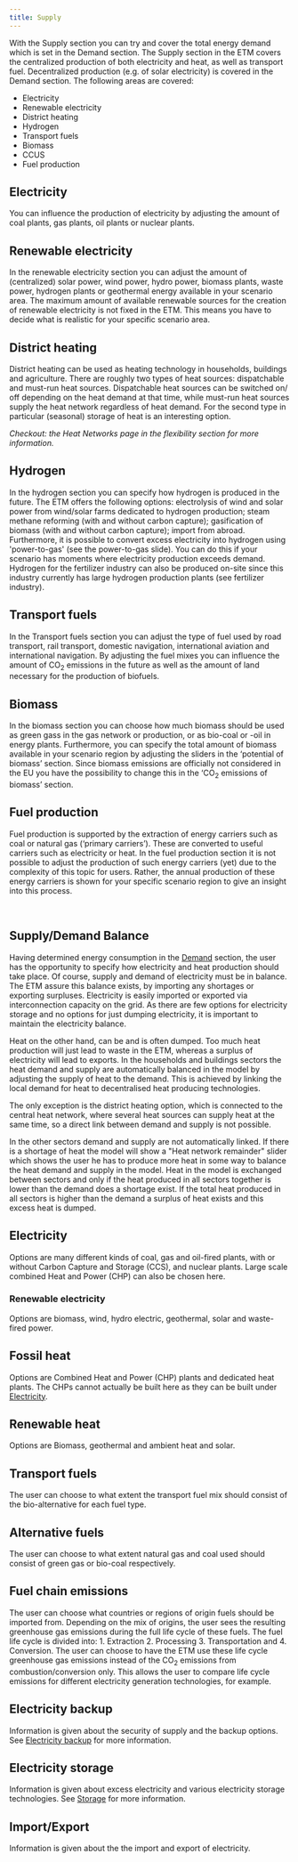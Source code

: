 ```yaml
---
title: Supply
---
```


With the Supply section you can try and cover the total energy demand which is set in the Demand section. The Supply section in the ETM covers the centralized production of both electricity and heat, as well as transport fuel. Decentralized production (e.g. of solar electricity) is covered in the Demand section. The following areas are covered:

-   Electricity
-	Renewable electricity
-	District heating
-	Hydrogen
-	Transport fuels
-	Biomass
-	CCUS
-	Fuel production

## Electricity
You can influence the production of electricity by adjusting the amount of coal plants, gas plants, oil plants or nuclear plants. 

## Renewable electricity
In the renewable electricity section you can adjust the amount of (centralized) solar power, wind power, hydro power, biomass plants, waste power, hydrogen plants or geothermal energy available in your scenario area. The maximum amount of available renewable sources for the creation of renewable electricity is not fixed in the ETM. This means you have to decide what is realistic for your specific scenario area. 

## District heating
District heating can be used as heating technology in households, buildings and agriculture. There are roughly two types of heat sources: dispatchable and must-run heat sources. Dispatchable heat sources can be switched on/ off depending on the heat demand at that time, while must-run heat sources supply the heat network regardless of heat demand. For the second type in particular (seasonal) storage of heat is an interesting option. 

_Checkout: the Heat Networks page in the flexibility section for more information._ 

## Hydrogen
In the hydrogen section you can specify how hydrogen is produced in the future. The ETM offers the following options: electrolysis of wind and solar power from wind/solar farms dedicated to hydrogen production; steam methane reforming (with and without carbon capture); gasification of biomass (with and without carbon capture); import from abroad. Furthermore, it is possible to convert excess electricity into hydrogen using 'power-to-gas' (see the power-to-gas slide). You can do this if your scenario has moments where electricity production exceeds demand. Hydrogen for the fertilizer industry can also be produced on-site since this industry currently has large hydrogen production plants (see fertilizer industry). 

## Transport fuels
In the Transport fuels section you can adjust the type of fuel used by road transport, rail transport, domestic navigation, international aviation and international navigation. By adjusting the fuel mixes you can influence the amount of CO<sub>2</sub> emissions in the future as well as the amount of land necessary for the production of biofuels. 

## Biomass
In the biomass section you can choose how much biomass should be used as green gass in the gas network or production, or as bio-coal or -oil in energy plants. Furthermore, you can specify the total amount of biomass available in your scenario region by adjusting the sliders in the ‘potential of biomass’ section. Since biomass emissions are officially not considered in the EU you have the possibility to change this in the ‘CO<sub>2</sub> emissions of biomass’ section.

## Fuel production
Fuel production is supported by the extraction of energy carriers such as coal or natural gas (‘primary carriers’). These are converted to useful carriers such as electricity or heat. In the fuel production section it is not possible to adjust the production of such energy carriers (yet) due to the complexity of this topic for users. Rather, the annual production of these energy carriers is shown for your specific scenario region to give an insight into this process. 




 








## Supply/Demand Balance

Having determined energy consumption in the [Demand](demand.md) section, the user has the opportunity to specify how electricity and heat production should take place. Of course, supply and demand of electricity must be in balance. The ETM assure this balance exists, by importing any shortages or exporting surpluses. Electricity is easily imported or exported via interconnection capacity on the grid. As there are few options for electricity storage and no options for just dumping electricity, it is important to maintain the electricity balance.

Heat on the other hand, can be and is often dumped. Too much heat production will just lead to waste in the ETM, whereas a surplus of electricity will lead to exports. In the households and buildings sectors the heat demand and supply are automatically balanced in the model by adjusting the supply of heat to the demand. This is achieved by linking the local demand for heat to decentralised heat producing technologies.

The only exception is the district heating option, which is connected to the central heat network, where several heat sources can supply heat at the same time, so a direct link between demand and supply is not possible.

In the other sectors demand and supply are not automatically linked. If there is a shortage of heat the model will show a "Heat network remainder" slider which shows the user he has to produce more heat in some way to balance the heat demand and supply in the model. Heat in the model is exchanged between sectors and only if the heat produced in all sectors together is lower than the demand does a shortage exist. If the total heat produced in all sectors is higher than the demand a surplus of heat exists and this excess heat is dumped.

## Electricity

Options are many different kinds of coal, gas and oil-fired plants, with or without Carbon Capture and Storage (CCS), and nuclear plants. Large scale combined Heat and Power (CHP) can also be chosen here.

### Renewable electricity

Options are biomass, wind, hydro electric, geothermal, solar and waste-fired power.

## Fossil heat

Options are Combined Heat and Power (CHP) plants and dedicated heat plants. The CHPs cannot actually be built here as they can be built under [Electricity](supply.md#electricity).

## Renewable heat

Options are Biomass, geothermal and ambient heat and solar.

## Transport fuels

The user can choose to what extent the transport fuel mix should consist of the bio-alternative for each fuel type.

## Alternative fuels

The user can choose to what extent natural gas and coal used should consist of green gas or bio-coal respectively.

## Fuel chain emissions

The user can choose what countries or regions of origin fuels should be imported from. Depending on the mix of origins, the user sees the resulting greenhouse gas emissions during the full life cycle of these fuels. The fuel life cycle is divided into: 1. Extraction 2. Processing 3. Transportation and 4. Conversion. The user can choose to have the ETM use these life cycle greenhouse gas emissions instead of the CO<sub>2</sub> emissions from combustion/conversion only.
This allows the user to compare life cycle emissions for different electricity generation technologies, for example.

## Electricity backup

Information is given about the security of supply and the backup options. See [Electricity backup](electricity-backup.md) for more information.

## Electricity storage

Information is given about excess electricity and various electricity storage technologies. See [Storage](storage.md) for more information.

## Import/Export

Information is given about the the import and export of electricity.

